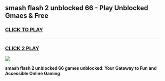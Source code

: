 
## smash flash 2 unblocked 66 - Play Unblocked Gmaes & Free
<h3>
<a href="https://news.freeplayer.one?title=smash_flash_2_unblocked_66&ref=23F">CLICK TO PLAY</a></h3>
<hr>

<h3>
<a href="https://news.freeplayer.one?title=smash_flash_2_unblocked_66&ref=23F">CLICK 2 PLAY</a>
  
</h3>

<a href="https://news.freeplayer.one?title=smash_flash_2_unblocked_66&ref=23F/"><img src="https://clearcache.store/games.png"></a>


**smash flash 2 unblocked 66 games unblocked: Your Gateway to Fun and Accessible Online Gaming**
